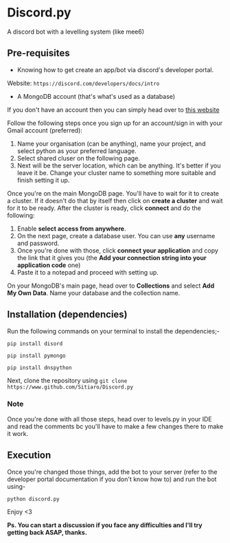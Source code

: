# Discord.py
A discord bot with a levelling system (like mee6)

## Pre-requisites

- Knowing how to get create an app/bot via discord's developer portal.

Website: ```https://discord.com/developers/docs/intro```

- A MongoDB account (that's what's used as a database)

If you don't have an account then you can simply head over to [this website](https://account.mongodb.com/)

Follow the following steps once you sign up for an account/sign in with your Gmail account (preferred):

1. Name your organisation (can be anything), name your project, and select python as your preferred language.
2. Select shared cluser on the following page.
3. Next will be the server location, which can be anything. It's better if you leave it be. Change your cluster name to something more suitable and finish setting it up.

Once you're on the main MongoDB page. You'll have to wait for it to create a cluster. If it doesn't do that by itself then click on **create a cluster** and wait for it to be ready. After the cluster is ready, click **connect** and do the following:

1. Enable **select access from anywhere**.
2. On the next page, create a database user. You can use **any** username and password.
3. Once you're done with those, click **connect your application** and copy the link that it gives you (the **Add your connection string into your application code** one)
4. Paste it to a notepad and proceed with setting up.

On your MongoDB's main page, head over to **Collections** and select **Add My Own Data**. Name your database and the collection name.


## Installation (dependencies)

Run the following commands on your terminal to install the dependencies;-

```pip install disord```

```pip install pymongo```

```pip install dnspython```

Next, clone the repository using ```git clone https://www.github.com/Sitiaro/Discord.py```

### Note

Once you're done with all those steps, head over to levels.py in your IDE and read the comments bc you'll have to make a few changes there to make it work.

## Execution

Once you're changed those things, add the bot to your server (refer to the developer portal documentation if you don't know how to) and run the bot using-

```python discord.py```


Enjoy <3


**Ps. You can start a discussion if you face any difficulties and I'll try getting back ASAP, thanks.**
